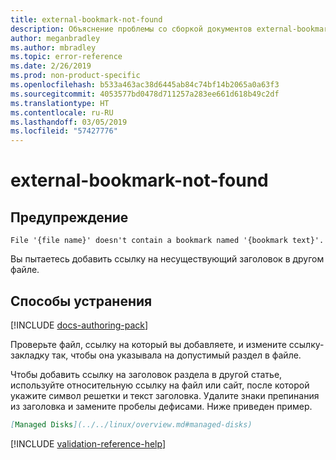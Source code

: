 ```yaml
---
title: external-bookmark-not-found
description: Объяснение проблемы со сборкой документов external-bookmark-not-found и способа ее устранения
author: meganbradley
ms.author: mbradley
ms.topic: error-reference
ms.date: 2/26/2019
ms.prod: non-product-specific
ms.openlocfilehash: b533a463ac38d6445ab84c74bf14b2065a0a63f3
ms.sourcegitcommit: 4053577bd0478d711257a283ee661d618b49c2df
ms.translationtype: HT
ms.contentlocale: ru-RU
ms.lasthandoff: 03/05/2019
ms.locfileid: "57427776"
---
```

# <a name="external-bookmark-not-found"></a>external-bookmark-not-found

## <a name="warning"></a>Предупреждение

`File '{file name}' doesn't contain a bookmark named '{bookmark text}'.`

Вы пытаетесь добавить ссылку на несуществующий заголовок в другом файле.

## <a name="resolution"></a>Способы устранения

[!INCLUDE [docs-authoring-pack](includes/docs-authoring-pack.md)]

Проверьте файл, ссылку на который вы добавляете, и измените ссылку-закладку так, чтобы она указывала на допустимый раздел в файле.

Чтобы добавить ссылку на заголовок раздела в другой статье, используйте относительную ссылку на файл или сайт, после которой укажите символ решетки и текст заголовка. Удалите знаки препинания из заголовка и замените пробелы дефисами. Ниже приведен пример.

```markdown
[Managed Disks](../../linux/overview.md#managed-disks)
```

<!--make sure to add this file to your includes folder and verify the path-->
[!INCLUDE [validation-reference-help](includes/validation-reference-help.md)]
